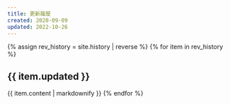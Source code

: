 ```yaml
---
title: 更新履歴
created: 2020-09-09
updated: 2022-10-26
---
```

{% assign rev_history = site.history | reverse %}
{% for item in rev_history %}
## <a name="{{ item.updated }}">{{ item.updated }}</a>
{{ item.content | markdownify }}
{% endfor %}
